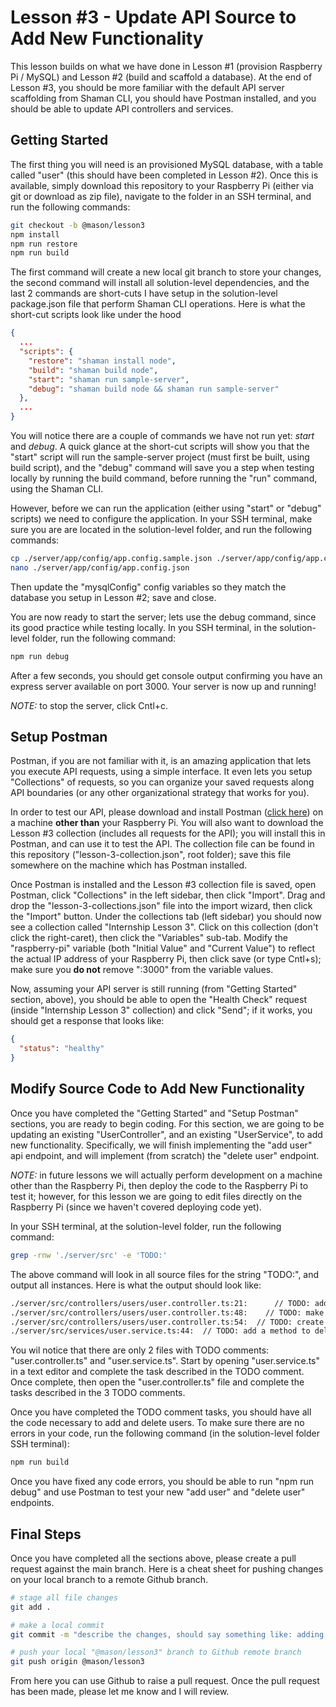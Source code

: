 # Lesson #3 - Update API Source to Add New Functionality
This lesson builds on what we have done in Lesson #1 (provision Raspberry Pi / MySQL) and Lesson #2 (build and scaffold a database). At the end of Lesson #3, you should be more familiar with the default API server scaffolding from Shaman CLI, you should have Postman installed, and you should be able to update API controllers and services.

## Getting Started
The first thing you will need is an provisioned MySQL database, with a table called "user" (this should have been completed in Lesson #2). Once this is available, simply download this repository to your Raspberry Pi (either via git or download as zip file), navigate to the folder in an SSH terminal, and run the following commands:

```sh
git checkout -b @mason/lesson3
npm install
npm run restore
npm run build
```

The first command will create a new local git branch to store your changes, the second command will install all solution-level dependencies, and the last 2 commands are short-cuts I have setup in the solution-level package.json file that perform Shaman CLI operations. Here is what the short-cut scripts look like under the hood

```json
{
  ...
  "scripts": {
    "restore": "shaman install node",
    "build": "shaman build node",
    "start": "shaman run sample-server",
    "debug": "shaman build node && shaman run sample-server"
  },
  ...
}
```

You will notice there are a couple of commands we have not run yet: *start* and *debug*. A quick glance at the short-cut scripts will show you that the "start" script will run the sample-server project (must first be built, using build script), and the "debug" command will save you a step when testing locally by running the build command, before running the "run" command, using the Shaman CLI.

However, before we can run the application (either using "start" or "debug" scripts) we need to configure the application. In your SSH terminal, make sure you are are located in the solution-level folder, and run the following commands:

```sh
cp ./server/app/config/app.config.sample.json ./server/app/config/app.config.json
nano ./server/app/config/app.config.json
```

Then update the "mysqlConfig" config variables so they match the database you setup in Lesson #2; save and close.

You are now ready to start the server; lets use the debug command, since its good practice while testing locally. In you SSH terminal, in the solution-level folder, run the following command:

```sh
npm run debug
```

After a few seconds, you should get console output confirming you have an express server available on port 3000. Your server is now up and running!

*NOTE:* to stop the server, click Cntl+c.


## Setup Postman

Postman, if you are not familiar with it, is an amazing application that lets you execute API requests, using a simple interface. It even lets you setup "Collections" of requests, so you can organize your saved requests along API boundaries (or any other organizational strategy that works for you). 

In order to test our API, please download and install Postman ([click here](https://www.postman.com/downloads/)) on a machine **other than** your Raspberry Pi. You will also want to download the Lesson #3 collection (includes all requests for the API); you will install this in Postman, and can use it to test the API. The collection file can be found in this repository ("lesson-3-collection.json", root folder); save this file somewhere on the machine which has Postman installed. 

Once Postman is installed and the Lesson #3 collection file is saved, open Postman, click "Collections" in the left sidebar, then click "Import". Drag and drop the "lesson-3-collections.json" file into the import wizard, then click the "Import" button. Under the collections tab (left sidebar) you should now see a collection called "Internship Lesson 3". Click on this collection (don't click the right-caret), then click the "Variables" sub-tab. Modify the "raspberry-pi" variable (both "Initial Value" and "Current Value") to reflect the actual IP address of your Raspberry Pi, then click save (or type Cntl+s); make sure you **do not** remove ":3000" from the variable values.

Now, assuming your API server is still running (from "Getting Started" section, above), you should be able to open the "Health Check" request (inside "Internship Lesson 3" collection) and click "Send"; if it works, you should get a response that looks like:

```json
{
  "status": "healthy"
}
```

## Modify Source Code to Add New Functionality
Once you have completed the "Getting Started" and "Setup Postman" sections, you are ready to begin coding. For this section, we are going to be updating an existing "UserController", and an existing "UserService", to add new functionality. Specifically, we will finish implementing the "add user" api endpoint, and will implement (from scratch) the "delete user" endpoint.

*NOTE:* in future lessons we will actually perform development on a machine other than the Raspberry Pi, then deploy the code to the Raspberry Pi to test it; however, for this lesson we are going to edit files directly on the Raspberry Pi (since we haven't covered deploying code yet).

In your SSH terminal, at the solution-level folder, run the following command:

```sh
grep -rnw './server/src' -e 'TODO:'
```

The above command will look in all source files for the string "TODO:", and output all instances. Here is what the output should look like:

```sh
./server/src/controllers/users/user.controller.ts:21:      // TODO: add endpoint to delete user (ex: .delete('/', this.deleteUser))
./server/src/controllers/users/user.controller.ts:48:    // TODO: make call to userService.addUser
./server/src/controllers/users/user.controller.ts:54:  // TODO: create a new controller method "deleteUser"
./server/src/services/user.service.ts:44:  // TODO: add a method to delete user (dont forget to update IUserService interface)
```

You wil notice that there are only 2 files with TODO comments: "user.controller.ts" and "user.service.ts". Start by opening "user.service.ts" in a text editor and complete the task described in the TODO comment. Once complete, then open the "user.controller.ts" file and complete the tasks described in the 3 TODO comments. 

Once you have completed the TODO comment tasks, you should have all the code necessary to add and delete users. To make sure there are no errors in your code, run the following command (in the solution-level folder SSH terminal):

```sh
npm run build
```

Once you have fixed any code errors, you should be able to run "npm run debug" and use Postman to test your new "add user" and "delete user" endpoints. 

## Final Steps
Once you have completed all the sections above, please create a pull request against the main branch. Here is a cheat sheet for pushing changes on your local branch to a remote Github branch.

```sh
# stage all file changes
git add .

# make a local commit
git commit -m "describe the changes, should say something like: adding add user / edit user endpoints"

# push your local "@mason/lesson3" branch to Github remote branch
git push origin @mason/lesson3
```

From here you can use Github to raise a pull request. Once the pull request has been made, please let me know and I will review.
